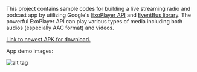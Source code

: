 This project contains sample codes for building a live streaming radio and podcast app by utilizing Google's [ExoPlayer API](https://github.com/google/ExoPlayer) and [EventBus library](https://github.com/greenrobot/EventBus). The powerful ExoPlayer API can play various types of media including both audios (especially AAC format) and videos. 

[Link to newest APK for download.](https://1drv.ms/u/s!Ar98bznGdoCZgvdTYckMwiqWtjdpjQ)

App demo images:

![alt tag](https://lh3.googleusercontent.com/2LzqpUd3WGUZ1xvSMcbH0VMKVZEz6U6x0eWfzBL7XGf5W2ZOcSsv79nWt7y1vOOFNPQ-Z5eeuDQm3rqUvkhZmEjVkmlcTzT12YucfVKjuQTJXA9rxixxJ3pkGmvHKS2UjQSaCG34b1uXpKq0SbXhJUWgWGi78peknsQk9yGZs3jNZFBZWMHDnraBcXt9Pav_KtBvQkav1s-DtZxpLP_HBv4YLVmiOz-QB35Eylx2T169GK45QwkiNq6jCQIrqoJF7jIM2tVJjYUOmS72gLMLQQ3WIjb7UAdio4TIiIUay9CUlw_SweyweRwiYCSNbt1i7ZXl7D7fXx4wh-X-ohwnu8WnP6Eb4sTQavvUBgC0-BBd_TwbFkprZL3Spowym6r3elbo1mg8kEjy8wYsAc1XycYeA_YTIqadXI3sKNWxJHy2wZ7PD0ZBitBIigROB0Q3RLb7-xLPRR-H1CVPopWrFZDkT8JycNhamKDaOztopVA9Y9EFFG2qjIfB3WDbwtoV_8bPb5RGir5SPQO2l9JSeVH1rqz4rQXZ2GvxBG3MZT1LOASSBjo1l9VE7iQYeay4KtsaBuMA2N5XEKZXyobLKcPJkameh-brwLl7vYZ7y4JfJ8mKok8LO494DDZzvi7r-MpNnwTJTaZm_8lSMbpfYX2DyqmqbUL2=w324-h576-no "")
